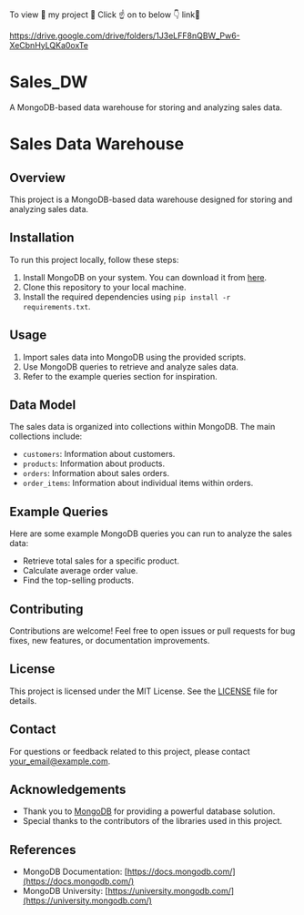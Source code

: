 To view 👀  my project 📖
Click ☝ on to below 👇 link🔗


https://drive.google.com/drive/folders/1J3eLFF8nQBW_Pw6-XeCbnHyLQKa0oxTe




# Sales_DW
A MongoDB-based data warehouse for storing and analyzing sales data.

# Sales Data Warehouse

## Overview
This project is a MongoDB-based data warehouse designed for storing and analyzing sales data.

## Installation
To run this project locally, follow these steps:
1. Install MongoDB on your system. You can download it from [here](https://www.mongodb.com/try/download/community).
2. Clone this repository to your local machine.
3. Install the required dependencies using `pip install -r requirements.txt`.

## Usage
1. Import sales data into MongoDB using the provided scripts.
2. Use MongoDB queries to retrieve and analyze sales data.
3. Refer to the example queries section for inspiration.

## Data Model
The sales data is organized into collections within MongoDB. The main collections include:
- `customers`: Information about customers.
- `products`: Information about products.
- `orders`: Information about sales orders.
- `order_items`: Information about individual items within orders.

## Example Queries
Here are some example MongoDB queries you can run to analyze the sales data:
- Retrieve total sales for a specific product.
- Calculate average order value.
- Find the top-selling products.

## Contributing
Contributions are welcome! Feel free to open issues or pull requests for bug fixes, new features, or documentation improvements.

## License
This project is licensed under the MIT License. See the [LICENSE](LICENSE) file for details.

## Contact
For questions or feedback related to this project, please contact [your_email@example.com](mailto:your_email@example.com).

## Acknowledgements
- Thank you to [MongoDB](https://www.mongodb.com/) for providing a powerful database solution.
- Special thanks to the contributors of the libraries used in this project.

## References
- MongoDB Documentation: [https://docs.mongodb.com/](https://docs.mongodb.com/)
- MongoDB University: [https://university.mongodb.com/](https://university.mongodb.com/)

